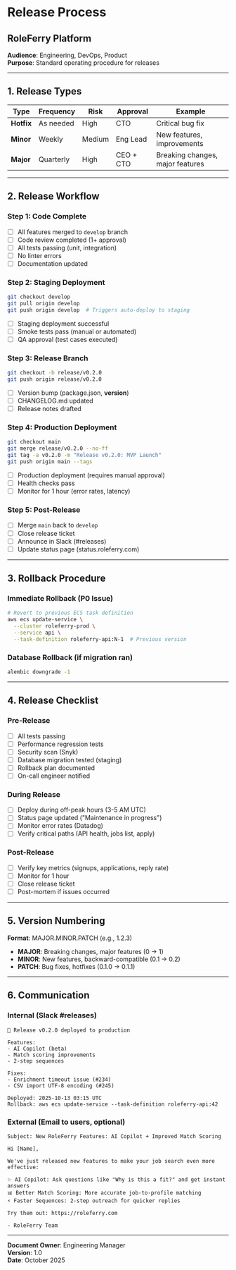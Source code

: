 # Release Process
## RoleFerry Platform

**Audience**: Engineering, DevOps, Product  
**Purpose**: Standard operating procedure for releases

---

## 1. Release Types

| Type | Frequency | Risk | Approval | Example |
|------|-----------|------|----------|---------|
| **Hotfix** | As needed | High | CTO | Critical bug fix |
| **Minor** | Weekly | Medium | Eng Lead | New features, improvements |
| **Major** | Quarterly | High | CEO + CTO | Breaking changes, major features |

---

## 2. Release Workflow

### Step 1: Code Complete
- [ ] All features merged to `develop` branch
- [ ] Code review completed (1+ approval)
- [ ] All tests passing (unit, integration)
- [ ] No linter errors
- [ ] Documentation updated

### Step 2: Staging Deployment
```bash
git checkout develop
git pull origin develop
git push origin develop  # Triggers auto-deploy to staging
```

- [ ] Staging deployment successful
- [ ] Smoke tests pass (manual or automated)
- [ ] QA approval (test cases executed)

### Step 3: Release Branch
```bash
git checkout -b release/v0.2.0
git push origin release/v0.2.0
```

- [ ] Version bump (package.json, __version__)
- [ ] CHANGELOG.md updated
- [ ] Release notes drafted

### Step 4: Production Deployment
```bash
git checkout main
git merge release/v0.2.0 --no-ff
git tag -a v0.2.0 -m "Release v0.2.0: MVP Launch"
git push origin main --tags
```

- [ ] Production deployment (requires manual approval)
- [ ] Health checks pass
- [ ] Monitor for 1 hour (error rates, latency)

### Step 5: Post-Release
- [ ] Merge `main` back to `develop`
- [ ] Close release ticket
- [ ] Announce in Slack (#releases)
- [ ] Update status page (status.roleferry.com)

---

## 3. Rollback Procedure

### Immediate Rollback (P0 Issue)
```bash
# Revert to previous ECS task definition
aws ecs update-service \
  --cluster roleferry-prod \
  --service api \
  --task-definition roleferry-api:N-1  # Previous version
```

### Database Rollback (if migration ran)
```bash
alembic downgrade -1
```

---

## 4. Release Checklist

### Pre-Release
- [ ] All tests passing
- [ ] Performance regression tests
- [ ] Security scan (Snyk)
- [ ] Database migration tested (staging)
- [ ] Rollback plan documented
- [ ] On-call engineer notified

### During Release
- [ ] Deploy during off-peak hours (3-5 AM UTC)
- [ ] Status page updated ("Maintenance in progress")
- [ ] Monitor error rates (Datadog)
- [ ] Verify critical paths (API health, jobs list, apply)

### Post-Release
- [ ] Verify key metrics (signups, applications, reply rate)
- [ ] Monitor for 1 hour
- [ ] Close release ticket
- [ ] Post-mortem if issues occurred

---

## 5. Version Numbering

**Format**: MAJOR.MINOR.PATCH (e.g., 1.2.3)

- **MAJOR**: Breaking changes, major features (0 → 1)
- **MINOR**: New features, backward-compatible (0.1 → 0.2)
- **PATCH**: Bug fixes, hotfixes (0.1.0 → 0.1.1)

---

## 6. Communication

### Internal (Slack #releases)
```
🚀 Release v0.2.0 deployed to production

Features:
- AI Copilot (beta)
- Match scoring improvements
- 2-step sequences

Fixes:
- Enrichment timeout issue (#234)
- CSV import UTF-8 encoding (#245)

Deployed: 2025-10-13 03:15 UTC
Rollback: aws ecs update-service --task-definition roleferry-api:42
```

### External (Email to users, optional)
```
Subject: New RoleFerry Features: AI Copilot + Improved Match Scoring

Hi [Name],

We've just released new features to make your job search even more effective:

✨ AI Copilot: Ask questions like "Why is this a fit?" and get instant answers
📊 Better Match Scoring: More accurate job-to-profile matching
⚡ Faster Sequences: 2-step outreach for quicker replies

Try them out: https://roleferry.com

- RoleFerry Team
```

---

**Document Owner**: Engineering Manager  
**Version**: 1.0  
**Date**: October 2025

